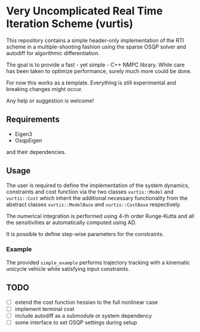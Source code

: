 # Very Uncomplicated Real Time Iteration Scheme (vurtis)
This repository contains a simple header-only implementation of the RTI scheme
in a multiple-shooting fashion using the sparse OSQP solver and autodiff for algorithmic differentiation.

The goal is to provide a fast - yet simple - C++ NMPC library. While care has been taken to optimize performance, surely
much more could be done.

For now this works as a template. Everything is still experimental and breaking changes might occur.

Any help or suggestion is welcome!

## Requirements
* Eigen3
* OsqpEigen

and their dependencies.


## Usage
The user is required to define the implementation of the system dynamics, constraints and cost function
via the two classes `vurtis::Model` and `vurtis::Cost` which inherit the additional necessary functionality
from the abstract classes `vurtis::ModelBase` and `vurtis::CostBase` respectively.

The numerical integration is performed using 4-th order Runge-Kutta and all the sensitivities ar automatically computed
using AD.

It is possible to define step-wise parameters for the constraints.

### Example
The provided `simple_example` performs trajectory tracking with a kinematic unicycle vehicle 
while satisfying input constraints.

## TODO
- [ ] extend the cost function hessian to the full nonlinear case
- [ ] implement terminal cost
- [ ] include autodiff as a submodule or system dependency
- [ ] some interface to set OSQP settings during setup